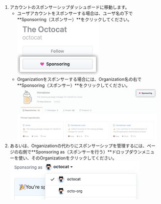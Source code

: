 1. アカウントのスポンサーシップダッシュボードに移動します。
   - ユーザアカウントをスポンサーする場合は、ユーザ名の下で**Sponsorring（スポンサー）**をクリックしてください。 ![スポンサーをするボタン](/assets/images/help/profile/sponsoring-button.png)
   -  Organizationをスポンサーする場合には、Organization名の右で**Sponsoring（スポンサー）**をクリックしてください。 ![スポンサーをするボタン](/assets/images/help/sponsors/org-sponsoring-button.png)
1. あるいは、Organizationの代わりにスポンサーシップを管理するには、ページの右側で**Sponsoring as（スポンサーを行う）**ドロップダウンメニューを使い、そのOrganizationをクリックしてください。 ![スポンサーとしてのアカウントを選択するドロップダウンメニュー](/assets/images/help/sponsors/sponsoring-as-drop-down-menu.png)
